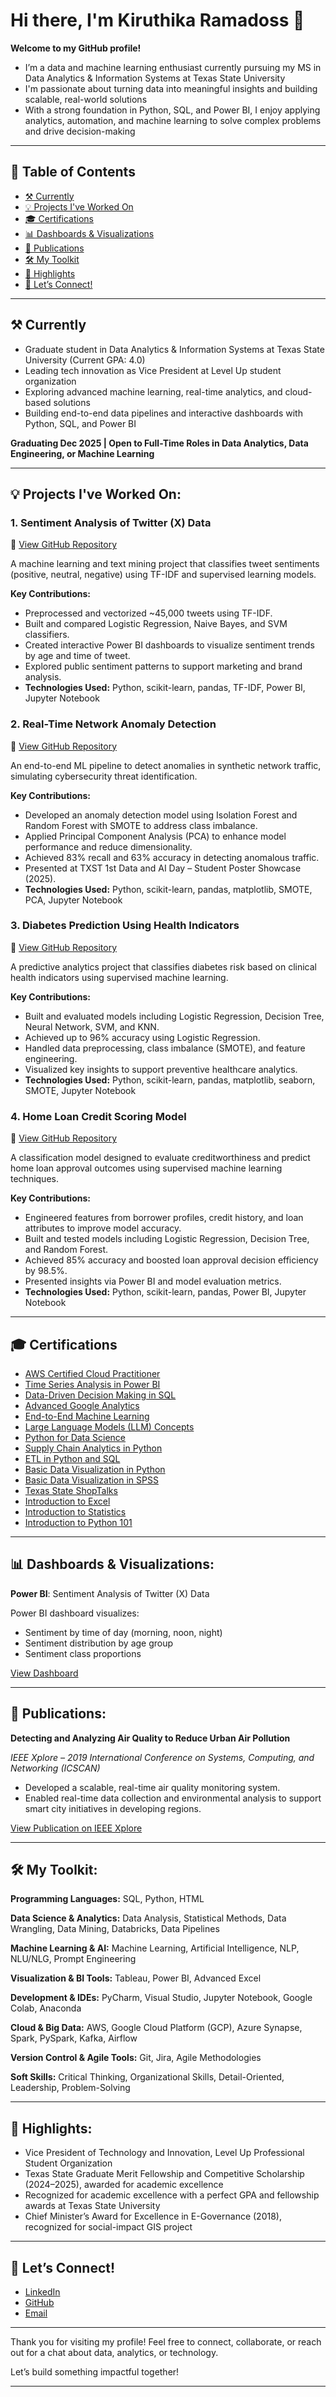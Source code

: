 # Hi there, I'm Kiruthika Ramadoss 👋

**Welcome to my GitHub profile!**

- I’m a data and machine learning enthusiast currently pursuing my MS in Data Analytics & Information Systems at Texas State University
- I'm passionate about turning data into meaningful insights and building scalable, real-world solutions
- With a strong foundation in Python, SQL, and Power BI, I enjoy applying analytics, automation, and machine learning to solve complex problems and drive decision-making

---

## 📑 Table of Contents

- [⚒️ Currently](#️-currently)
- [💡 Projects I've Worked On](#-projects-ive-worked-on)
- [🎓 Certifications](#-certifications)
- [📊 Dashboards & Visualizations](#-dashboards--visualizations)
- [📃 Publications](#-publications)
- [🛠️ My Toolkit](#️-my-toolkit)
- [🌟 Highlights](#-highlights)
- [🤝 Let’s Connect!](#-lets-connect)

---

## ⚒️ Currently

- Graduate student in Data Analytics & Information Systems at Texas State University (Current GPA: 4.0)
- Leading tech innovation as Vice President at Level Up student organization
- Exploring advanced machine learning, real-time analytics, and cloud-based solutions
- Building end-to-end data pipelines and interactive dashboards with Python, SQL, and Power BI


**Graduating Dec 2025 | Open to Full-Time Roles in Data Analytics, Data Engineering, or Machine Learning**

---

## 💡 Projects I've Worked On:


###  1. Sentiment Analysis of Twitter (X) Data  

🔗 [View GitHub Repository](https://github.com/KiruthikaRamadoss/Twitter-X-Sentiment-Analysis)

A machine learning and text mining project that classifies tweet sentiments (positive, neutral, negative) using TF-IDF and supervised learning models.

**Key Contributions:**

- Preprocessed and vectorized ~45,000 tweets using TF-IDF.
- Built and compared Logistic Regression, Naive Bayes, and SVM classifiers.
- Created interactive Power BI dashboards to visualize sentiment trends by age and time of tweet.
- Explored public sentiment patterns to support marketing and brand analysis.
- **Technologies Used:** Python, scikit-learn, pandas, TF-IDF, Power BI, Jupyter Notebook


###  2. Real-Time Network Anomaly Detection  

🔗 [View GitHub Repository](https://github.com/KiruthikaRamadoss/Real-Time-Network-Anomaly-Detection)

An end-to-end ML pipeline to detect anomalies in synthetic network traffic, simulating cybersecurity threat identification.

**Key Contributions:**

- Developed an anomaly detection model using Isolation Forest and Random Forest with SMOTE to address class imbalance.
- Applied Principal Component Analysis (PCA) to enhance model performance and reduce dimensionality.
- Achieved 83% recall and 63% accuracy in detecting anomalous traffic.
- Presented at TXST 1st Data and AI Day – Student Poster Showcase (2025).
- **Technologies Used:** Python, scikit-learn, pandas, matplotlib, SMOTE, PCA, Jupyter Notebook


### 3. Diabetes Prediction Using Health Indicators  

🔗 [View GitHub Repository](https://github.com/KiruthikaRamadoss/Diabetes-Prediction-ML)

A predictive analytics project that classifies diabetes risk based on clinical health indicators using supervised machine learning.

**Key Contributions:**
- Built and evaluated models including Logistic Regression, Decision Tree, Neural Network, SVM, and KNN.
- Achieved up to 96% accuracy using Logistic Regression.
- Handled data preprocessing, class imbalance (SMOTE), and feature engineering.
- Visualized key insights to support preventive healthcare analytics.
- **Technologies Used:** Python, scikit-learn, pandas, matplotlib, seaborn, SMOTE, Jupyter Notebook


###  4. Home Loan Credit Scoring Model  

🔗 [View GitHub Repository](https://github.com/KiruthikaRamadoss/Home-Loan-Approval-Prediction/tree/main)

A classification model designed to evaluate creditworthiness and predict home loan approval outcomes using supervised machine learning techniques.

**Key Contributions:**

- Engineered features from borrower profiles, credit history, and loan attributes to improve model accuracy.
- Built and tested models including Logistic Regression, Decision Tree, and Random Forest.
- Achieved 85% accuracy and boosted loan approval decision efficiency by 98.5%.
- Presented insights via Power BI and model evaluation metrics.
- **Technologies Used:** Python, scikit-learn, pandas, Power BI, Jupyter Notebook

---

## 🎓 Certifications

- [AWS Certified Cloud Practitioner](certificates/AWS%20Certified%20Cloud%20Practitioner%20certificate.pdf)
- [Time Series Analysis in Power BI](Time%20Series%20Analysis%20in%20Power%20BI.pdf)
- [Data-Driven Decision Making in SQL](Data-Driven%20Decision%20Making%20in%20SQL%20certificate.pdf)
- [Advanced Google Analytics](Google%20adv%20analytics%20.pdf)
- [End-to-End Machine Learning](End%20to%20end%20ML.pdf)
- [Large Language Models (LLM) Concepts](LLm%20certificate.pdf)
- [Python for Data Science](Python_for_Data_Science_Badge20240903-7-2i5npi.pdf)
- [Supply Chain Analytics in Python](Supply%20chain%20analytics%20in%20Python.pdf)
- [ETL in Python and SQL](CertificateOfCompletion_ETL%20in%20Python%20and%20SQL.pdf)
- [Basic Data Visualization in Python](Certificate%20Basic%20Data%20Visualization%20in%20python.pdf)
- [Basic Data Visualization in SPSS](certificate%20for%20SPSS.pdf)
- [Texas State ShopTalks](Ramadoss%20Certificate%20-%20ShopTalks.pdf)
- [Introduction to Excel](certificate%20Excel.pdf)
- [Introduction to Statistics](certificate%20Stat.pdf)
- [Introduction to Python 101](Certificate%20Intro%20Pyhton%20101.pdf)

---

## 📊 Dashboards & Visualizations:

**Power BI**: Sentiment Analysis of Twitter (X) Data

Power BI dashboard visualizes:
- Sentiment by time of day (morning, noon, night)
- Sentiment distribution by age group
- Sentiment class proportions

[View Dashboard](https://github.com/KiruthikaRamadoss/Twitter-X-Sentiment-Analysis/blob/main/Power%20BI%20Dashboard.pdf)

---

## 📃 Publications:

**Detecting and Analyzing Air Quality to Reduce Urban Air Pollution**  

*IEEE Xplore – 2019 International Conference on Systems, Computing, and Networking (ICSCAN)*  
- Developed a scalable, real-time air quality monitoring system.
- Enabled real-time data collection and environmental analysis to support smart city initiatives in developing regions.
   
[View Publication on IEEE Xplore](https://ieeexplore.ieee.org/document/8878780)

---

## 🛠️ My Toolkit:

**Programming Languages:** SQL, Python, HTML

**Data Science & Analytics:** Data Analysis, Statistical Methods, Data Wrangling, Data Mining, Databricks, Data Pipelines

**Machine Learning & AI:** Machine Learning, Artificial Intelligence, NLP, NLU/NLG, Prompt Engineering

**Visualization & BI Tools:** Tableau, Power BI, Advanced Excel

**Development & IDEs:** PyCharm, Visual Studio, Jupyter Notebook, Google Colab, Anaconda

**Cloud & Big Data:** AWS, Google Cloud Platform (GCP), Azure Synapse, Spark, PySpark, Kafka, Airflow

**Version Control & Agile Tools:** Git, Jira, Agile Methodologies

**Soft Skills:** Critical Thinking, Organizational Skills, Detail-Oriented, Leadership, Problem-Solving

---

## 🌟 Highlights:

- Vice President of Technology and Innovation, Level Up Professional Student Organization  
- Texas State Graduate Merit Fellowship and Competitive Scholarship (2024–2025), awarded for academic excellence
- Recognized for academic excellence with a perfect GPA and fellowship awards at Texas State University
- Chief Minister’s Award for Excellence in E-Governance (2018), recognized for social-impact GIS project

---

## 🤝 Let’s Connect!

- [LinkedIn](https://www.linkedin.com/in/kiruthikaramadoss/)
- [GitHub](https://github.com/KiruthikaRamadoss)  
- [Email](mailto:k_r549@txstate.edu)


---

Thank you for visiting my profile! Feel free to connect, collaborate, or reach out for a chat about data, analytics, or technology.

Let’s build something impactful together!

---
